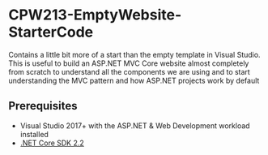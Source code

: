 # CPW213-EmptyWebsite-StarterCode
Contains a little bit more of a start than the empty template in Visual Studio. 
This is useful to build an ASP.NET MVC Core website almost completely from scratch to understand all the components we are using and
to start understanding the MVC pattern and how ASP.NET projects work by default

## Prerequisites
- Visual Studio 2017+ with the ASP.NET & Web Development workload installed
- [.NET Core SDK 2.2](https://dotnet.microsoft.com/download)
